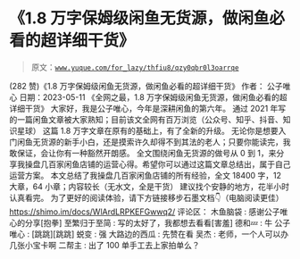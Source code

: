 # 《1.8 万字保姆级闲鱼无货源，做闲鱼必看的超详细干货》

> 原文：[`www.yuque.com/for_lazy/thfiu8/qzy0qbr0l3oarrqe`](https://www.yuque.com/for_lazy/thfiu8/qzy0qbr0l3oarrqe)

<ne-h2 id="b00c1fa2" data-lake-id="b00c1fa2"><ne-heading-ext><ne-heading-anchor></ne-heading-anchor><ne-heading-fold></ne-heading-fold></ne-heading-ext><ne-heading-content><ne-text id="u468dc8af">(282 赞)《1.8 万字保姆级闲鱼无货源，做闲鱼必看的超详细干货》</ne-text></ne-heading-content></ne-h2> <ne-p id="u0b5d616c" data-lake-id="u0b5d616c"><ne-text id="u79ae2908">作者： 公子唯心</ne-text></ne-p> <ne-p id="u4b1fa320" data-lake-id="u4b1fa320"><ne-text id="u2a1ae12f">日期：2023-05-11</ne-text></ne-p> <ne-p id="u34934ed3" data-lake-id="u34934ed3"><ne-text id="ub3d7b1ee">《全网之最，1.8 万字保姆级闲鱼无货源，做闲鱼必看的超详细干货》</ne-text></ne-p> <ne-p id="u8b93105a" data-lake-id="u8b93105a"><ne-text id="u35a03757">大家好，我是公子唯心，今年是深耕闲鱼的第六年。</ne-text></ne-p> <ne-p id="ubcdac6ab" data-lake-id="ubcdac6ab"><ne-text id="u486b95f1">通过 2021 年写的一篇闲鱼文章被大家熟知；目前该文全网有百万浏览（公众号、知乎、抖音、知识星球）</ne-text></ne-p> <ne-p id="u84185e0c" data-lake-id="u84185e0c"><ne-text id="ue6cd372a">这篇 1.8 万字文章在原有的基础上，有了全新的升级。</ne-text></ne-p> <ne-p id="u15064a95" data-lake-id="u15064a95"><ne-text id="ub044667e">无论你是想要入门闲鱼无货源的新手小白，还是摸索许久却得不到其法的老人；只要你能读完，我敢保证，会让你有一种豁然开朗感。</ne-text></ne-p> <ne-p id="uc6afe506" data-lake-id="uc6afe506"><ne-text id="ud7635af2">全文围绕闲鱼无货源的做号从 0 到 1，来分享我操盘几百家闲鱼店铺的运营心得。希望你可以通过这篇文章总结出，属于自己运营方案。</ne-text></ne-p> <ne-p id="u8eccd7cb" data-lake-id="u8eccd7cb"><ne-text id="u71aa61da">本文总结了我操盘几百家闲鱼店铺的所有经验，全文 18400 字，12 大章，64 小章；内容较长（无水文，全是干货）</ne-text></ne-p> <ne-p id="u362086fb" data-lake-id="u362086fb"><ne-text id="ud7717fe9">建议找个安静的地方，花半小时认真看完。</ne-text></ne-p> <ne-p id="u0bf774f1" data-lake-id="u0bf774f1"><ne-text id="u77bbc862">为了更好的阅读体验，请下方链接移步石墨文档👇（电脑阅读更佳）</ne-text></ne-p> <ne-p id="uab2570c2" data-lake-id="uab2570c2">[<ne-text id="ubb55a160">https://shimo.im/docs/WlArdLRPKEFGwwq2/</ne-text>](https://shimo.im/docs/WlArdLRPKEFGwwq2/)</ne-p> <ne-hole id="ue72a610c" data-lake-id="ue72a610c"><ne-card data-card-name="hr" data-card-type="block" id="K1kRQ" data-event-boundary="card"><ne-p id="ufa9f5fcf" data-lake-id="ufa9f5fcf"><ne-text id="u3e3fcdc0">评论区：</ne-text></ne-p> <ne-p id="uf0883070" data-lake-id="uf0883070"><ne-text id="u6aaa0167">木鱼脑袋 : 感谢公子唯心的分享[抱拳]</ne-text> <ne-text id="u9e887a76">至繁归于至简 : 写的太好了，我都想去看看[害羞]</ne-text> <ne-text id="ub7141caa">德和💤 : 牛</ne-text> <ne-text id="ud2828ca8">公子唯心 : [跳跳][跳跳]</ne-text> <ne-text id="u133a87c5">蜕变 : 强</ne-text> <ne-text id="udd186fb9">大路边的西瓜 : 先赞在看</ne-text> <ne-text id="uc2f1ce27">吴杰 : 老师，一个人可以办几张小宝卡啊</ne-text> <ne-text id="ue35cfec1">二帮主 : 出了 100 单手工去上家拍单么？</ne-text></ne-p></ne-card></ne-hole>
